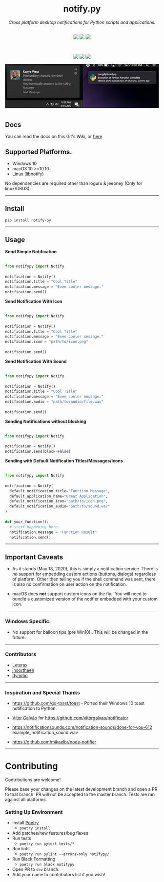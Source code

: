 <div align="center">
<br>
  <h1> notify.py </h1>
  <i> Cross platform desktop notifications for Python scripts and applications.</i>
  <br>
  <br>
  <p align="center">
    <img src="https://github.com/ms7m/notify-py/workflows/Test%20Linux/badge.svg">
    <img src="https://github.com/ms7m/notify-py/workflows/Test%20macOS/badge.svg">
    <img src="https://github.com/ms7m/notify-py/workflows/Test%20Windows/badge.svg">
  </p>
  <br>
  <p align="center">
    <img src="https://img.shields.io/badge/Available-on%20PyPi-blue?logoColor=white&logo=Python">
    <img src="https://img.shields.io/badge/Python-3.6%2B-blue?logo=python">
    <img src="https://img.shields.io/badge/Formatting-Black-black.svg">
  </p>
    <p align="center">
      <img src="./docs/site/img/demopics.png">
    <h1>
  </p>
</div>

## Docs

You can read the docs on this Git's Wiki, or [here](https://ms7m.github.io/notify-py/)

## Supported Platforms.

- Windows 10
- macOS 10 >=10.10
- Linux (libnotify)

No dependencies are required other than loguru & jeepney (Only for linux/DBUS).

---

## Install

```
pip install notify-py
```

---

## Usage

**Send Simple Notification**

```python

from notifypy import Notify

notification = Notify()
notification.title = "Cool Title"
notification.message = "Even cooler message."
notification.send()
```

**Send Notification With Icon**

```python

from notifypy import Notify

notification = Notify()
notification.title = "Cool Title"
notification.message = "Even cooler message."
notification.icon = "path/to/icon.png"

notification.send()
```

**Send Notification With Sound**

```python

from notifypy import Notify

notification = Notify()
notification.title = "Cool Title"
notification.message = "Even cooler message."
notification.audio = "path/to/audio/file.wav"

notification.send()

```

**Sending Notifications without blocking**

```python

from notifypy import Notify

notification = Notify()
notification.send(block=False)

```

**Sending with Default Notification Titles/Messages/Icons**

```python

from notifypy import Notify

notification = Notify(
  default_notification_title="Function Message",
  default_application_name="Great Application",
  default_notification_icon="path/to/icon.png",
  default_notification_audio="path/to/sound.wav"
)

def your_function():
  # stuff happening here.
  notification.message = "Function Result"
  notification.send()
```

---

## Important Caveats

- As it stands (May 18, 2020), this is simply a notification service. There is _no_ support for embedding custom actions (buttons, dialogs) regardless of platform. Other then telling you if the shell command was sent, there is also no confirmation on user action on the notification.

- macOS does **not** support custom icons on the fly.. You will need to bundle a customized version of the notifier embedded with your custom icon.

---

### Windows Specific.

- No support for balloon tips (pre Win10).. This will be changed in the future.

---

### Contributors

- [Leterax](https://github.com/Leterax)
- [jnoortheen](https://github.com/jnoortheen)
- [dynobo](https://github.com/dynobo)

---

### Inspiration and Special Thanks

- https://github.com/go-toast/toast - Ported their Windows 10 toast notification to Python.

- [Vítor Galvão](https://github.com/vitorgalvao) for https://github.com/vitorgalvao/notificator

- https://notificationsounds.com/notification-sounds/done-for-you-612 example_notification_sound.wav

- https://github.com/mikaelbr/node-notifier

---

# Contributing

Contributions are welcome!

Please base your changes on the latest development branch and open a PR to that branch. PR will not be accepted to the master branch. Tests are ran against all platforms.

### Setting Up Environment

- Install [Poetry](https://python-poetry.org/)
  - `poetry install`
- Add patches/new features/bug fiexes
- Run tests
  - `poetry run pytest tests/*`
- Run lints
  - `poetry run pylint --errors-only notifypy/`
- Run Black Formatting
  - `poetry run black notifypy`
- Open PR to `dev` branch.
- Add your name to contributors list if you wish!
